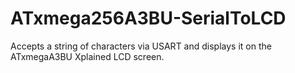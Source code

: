 # ATxmega256A3BU-SerialToLCD
Accepts a string of characters via USART and displays it on the ATxmegaA3BU Xplained LCD screen.
